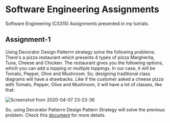 # Software Engineering Assignments
Software Engineering (CS315) Assignments presented in my tutrials.
## Assignment-1
Using Decorator Design Patterrn strategy solve the following problems. There's a pizza restaurant which presents 4 types of pizza Margherita, Tuna, Cheese and Chicken. The restaurant gives you the following options, which you can add a topping or multiple toppings. In our case, it will be Tomato, Pepper, Olive and Mushroom. So, designing traditional class diagrams will have a drawbacks. Like if the customer asked a cheese pizza with Tomato, Pepper, Olive and Mushroom, it will have a lot of classes, like that:

![Screenshot from 2020-04-07 23-23-36](https://user-images.githubusercontent.com/63167915/78722087-11f35080-7929-11ea-8c0e-5e5a65018d00.png)

So, using Decorator Patterrn Design Pattern Strategy will solve the previous problem. Check this [document](https://github.com/AmirHaytham/Software-Engineering-Assignments/blob/master/Assignment-1/Decorator%20Design%20Pattern.pdf) for more details.
